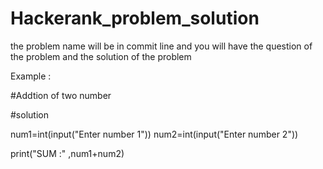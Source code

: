 


# Hackerank_problem_solution
the problem name will be in commit line and you will have the question of the problem and the solution of the problem 


Example :

#Addtion  of two number 

#solution  

num1=int(input("Enter number 1"))
num2=int(input("Enter number 2"))

print("SUM :" ,num1+num2)
